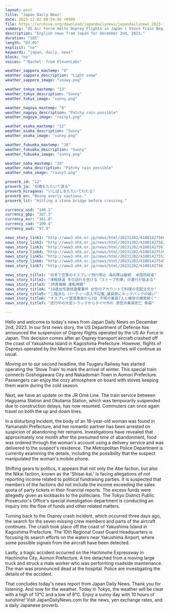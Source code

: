 ```yaml
---
layout: post
title: "Japan Daily News"
date: 2023-12-02 08:54:06 +0900
file: https://archive.org/download/japandailynews/japandailynews_2023-12-02.mp3
summary: "US Air Force Halts Osprey Flights in Japan | Stove Train Begins Winter Service, & more…"
description: "English news from Japan for December 2nd, 2023."
duration: "185"
length: "03:05"
explicit: "no"
keywords: "japan, daily, news"
block: "no"
voices: "'Rachel' from ElevenLabs"

weather_sapporo_maxtemp: "0"
weather_sapporo_description: "Light snow"
weather_sapporo_image: "snowy.png"

weather_tokyo_maxtemp: "13"
weather_tokyo_description: "Sunny"
weather_tokyo_image: "sunny.png"

weather_nagoya_maxtemp: "8"
weather_nagoya_description: "Patchy rain possible"
weather_nagoya_image: "rainy1.png"

weather_osaka_maxtemp: "12"
weather_osaka_description: "Sunny"
weather_osaka_image: "sunny.png"

weather_fukuoka_maxtemp: "10"
weather_fukuoka_description: "Sunny"
weather_fukuoka_image: "sunny.png"

weather_naha_maxtemp: "19"
weather_naha_description: "Patchy rain possible"
weather_naha_image: "rainy1.png"

proverb_id: "12"
proverb_ja: "石橋をたたいて渡る"
proverb_hiragana: "いしばしをたたいてわたる"
proverb_en: "Being overly cautious."
proverb_lit: "Hitting a stone bridge before crossing."

currency_usd: "148.1"
currency_gbp: "187.3"
currency_eur: "161.0"
currency_cad: "109.4"
currency_aud: "97.9"

news_story_link1: "http://www3.nhk.or.jp/news/html/20231202/k10014275661000.html"
news_story_link2: "http://www3.nhk.or.jp/news/html/20231202/k10014275621000.html"
news_story_link3: "http://www3.nhk.or.jp/news/html/20231202/k10014275671000.html"
news_story_link4: "http://www3.nhk.or.jp/news/html/20231202/k10014275391000.html"
news_story_link5: "http://www3.nhk.or.jp/news/html/20231202/k10014275521000.html"
news_story_link6: "http://www3.nhk.or.jp/news/html/20231202/k10014275451000.html"
news_story_link7: "http://www3.nhk.or.jp/news/html/20231202/k10014275611000.html"

news_story_title1: "日本で空軍のオスプレイ飛行停止 海兵隊は継続  米国防総省"
news_story_title2: "津軽鉄道 冬の訪れを告げる「ストーブ列車」の運行が始まる"
news_story_title3: "JR青梅線 運転再開"
news_story_title4: "18歳女性遺体遺棄事件 女性のアカウントで料理の宅配注文か"
news_story_title5: "二階派も パーティー収入不記載 議員側にキックバックの疑い"
news_story_title6: "オスプレイ墜落事故から3日 不明の乗員7人と機体の捜索続く"
news_story_title7: "走行中の大型トラックからタイヤ外れ 男性作業員死亡 青森"

---
```


Hello and welcome to today's news from Japan Daily News on December 2nd, 2023. In our first news story, the US Department of Defense has announced the suspension of Osprey flights operated by the US Air Force in Japan. This decision comes after an Osprey transport aircraft crashed off the coast of Yakushima Island in Kagoshima Prefecture. However, flights of Ospreys operated by the Marine Corps and other branches will continue as usual.

Moving on to our second headline, the Tsugaru Railway has started operating the 'Stove Train' to mark the arrival of winter. This special train connects Goshogawara City and Nakadomari Town in Aomori Prefecture. Passengers can enjoy the cozy atmosphere on board with stoves keeping them warm during the cold season.

Next, we have an update on the JR Ome Line. The train service between Hagiyama Station and Okutama Station, which was temporarily suspended due to construction delays, has now resumed. Commuters can once again travel on both the up and down lines.

In a disturbing incident, the body of an 18-year-old woman was found in Yamanashi Prefecture, and her romantic partner has been arrested on suspicion of abandoning her remains. Investigations have revealed that approximately one month after the presumed time of abandonment, food was ordered through the woman's account using a delivery service and was delivered to the suspect's residence. The Metropolitan Police Department is currently examining the details, including the possibility that the suspect manipulated the woman's mobile phone.

Shifting gears to politics, it appears that not only the Abe faction, but also the Nikai faction, known as the 'Shisai-kai,' is facing allegations of not reporting income related to political fundraising parties. It is suspected that members of the factions did not include the income exceeding the sales quota of party tickets in their financial reports. The excess funds were allegedly given as kickbacks to the politicians. The Tokyo District Public Prosecutor's Office's special investigation department is conducting an inquiry into the flow of funds and other related matters.

Turning back to the Osprey crash incident, which occurred three days ago, the search for the seven missing crew members and parts of the aircraft continues. The crash took place off the coast of Yakushima Island in Kagoshima Prefecture. The 10th Regional Coast Guard Headquarters is focusing its search efforts on the waters near Yakushima Airport, where some possible signals from the aircraft have been detected.

Lastly, a tragic accident occurred on the Hachinohe Expressway in Hachinohe City, Aomori Prefecture. A tire detached from a moving large truck and struck a male worker who was performing roadside maintenance. The man was pronounced dead at the hospital. Police are investigating the details of the accident.

That concludes today's news report from Japan Daily News. Thank you for listening. And now for the weather. Today in Tokyo, the weather will be clear with a high of 13°C and a low of 8°C. Enjoy a sunny day with 10 hours of sunshine!  Visit JapanDailyNews.com for the news, yen exchange rates, and a daily Japanese proverb.
